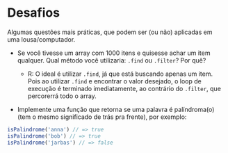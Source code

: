 # Desafios
Algumas questões mais práticas, que podem ser (ou não) aplicadas em uma lousa/computador.

- Se você tivesse um array com 1000 itens e quisesse achar um item qualquer. Qual método você utilizaria: `.find` ou `.filter`? Por quê?
    - R: O ideal é utilizar `.find`, já que está buscando apenas um item. Pois ao utilizar `.find` e encontrar o valor desejado, o loop de execução é terminado imediatamente, ao contrário do `.filter`, que percorerrá todo o array.

- Implemente uma função que retorna se uma palavra é palíndroma(o) (tem o mesmo significado de trás pra frente), por exemplo:
```js
isPalindrome('anna') // => true
isPalindrome('bob') // => true
isPalindrome('jarbas') // => false
```